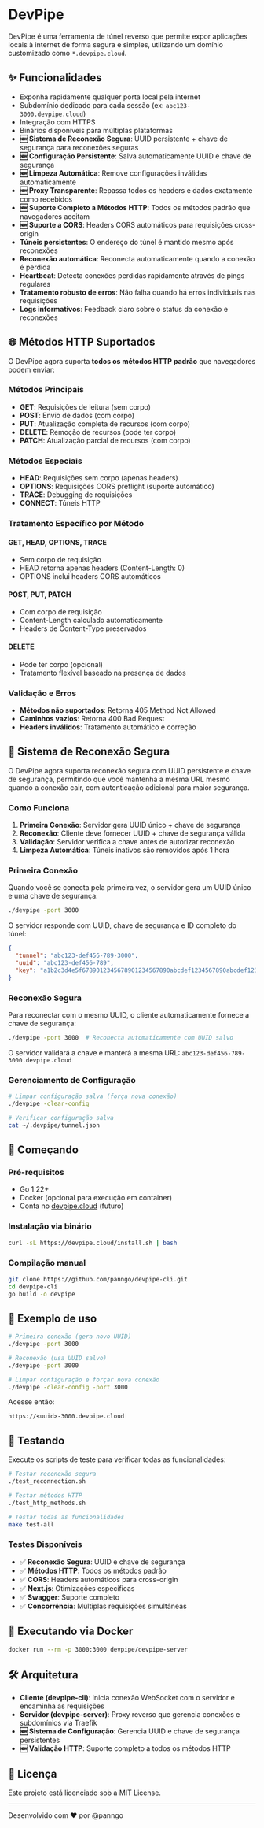 # DevPipe

DevPipe é uma ferramenta de túnel reverso que permite expor aplicações locais à internet de forma segura e simples, utilizando um domínio customizado como `*.devpipe.cloud`.

## ✨ Funcionalidades

- Exponha rapidamente qualquer porta local pela internet
- Subdomínio dedicado para cada sessão (ex: `abc123-3000.devpipe.cloud`)
- Integração com HTTPS
- Binários disponíveis para múltiplas plataformas
- **🆕 Sistema de Reconexão Segura**: UUID persistente + chave de segurança para reconexões seguras
- **🆕 Configuração Persistente**: Salva automaticamente UUID e chave de segurança
- **🆕 Limpeza Automática**: Remove configurações inválidas automaticamente
- **🆕 Proxy Transparente**: Repassa todos os headers e dados exatamente como recebidos
- **🆕 Suporte Completo a Métodos HTTP**: Todos os métodos padrão que navegadores aceitam
- **🆕 Suporte a CORS**: Headers CORS automáticos para requisições cross-origin
- **Túneis persistentes**: O endereço do túnel é mantido mesmo após reconexões
- **Reconexão automática**: Reconecta automaticamente quando a conexão é perdida
- **Heartbeat**: Detecta conexões perdidas rapidamente através de pings regulares
- **Tratamento robusto de erros**: Não falha quando há erros individuais nas requisições
- **Logs informativos**: Feedback claro sobre o status da conexão e reconexões

## 🌐 Métodos HTTP Suportados

O DevPipe agora suporta **todos os métodos HTTP padrão** que navegadores podem enviar:

### Métodos Principais
- **GET**: Requisições de leitura (sem corpo)
- **POST**: Envio de dados (com corpo)
- **PUT**: Atualização completa de recursos (com corpo)
- **DELETE**: Remoção de recursos (pode ter corpo)
- **PATCH**: Atualização parcial de recursos (com corpo)

### Métodos Especiais
- **HEAD**: Requisições sem corpo (apenas headers)
- **OPTIONS**: Requisições CORS preflight (suporte automático)
- **TRACE**: Debugging de requisições
- **CONNECT**: Túneis HTTP

### Tratamento Específico por Método

#### GET, HEAD, OPTIONS, TRACE
- Sem corpo de requisição
- HEAD retorna apenas headers (Content-Length: 0)
- OPTIONS inclui headers CORS automáticos

#### POST, PUT, PATCH
- Com corpo de requisição
- Content-Length calculado automaticamente
- Headers de Content-Type preservados

#### DELETE
- Pode ter corpo (opcional)
- Tratamento flexível baseado na presença de dados

### Validação e Erros
- **Métodos não suportados**: Retorna 405 Method Not Allowed
- **Caminhos vazios**: Retorna 400 Bad Request
- **Headers inválidos**: Tratamento automático e correção

## 🔐 Sistema de Reconexão Segura

O DevPipe agora suporta reconexão segura com UUID persistente e chave de segurança, permitindo que você mantenha a mesma URL mesmo quando a conexão cair, com autenticação adicional para maior segurança.

### Como Funciona

1. **Primeira Conexão**: Servidor gera UUID único + chave de segurança
2. **Reconexão**: Cliente deve fornecer UUID + chave de segurança válida
3. **Validação**: Servidor verifica a chave antes de autorizar reconexão
4. **Limpeza Automática**: Túneis inativos são removidos após 1 hora

### Primeira Conexão

Quando você se conecta pela primeira vez, o servidor gera um UUID único e uma chave de segurança:

```bash
./devpipe -port 3000
```

O servidor responde com UUID, chave de segurança e ID completo do túnel:
```json
{
  "tunnel": "abc123-def456-789-3000",
  "uuid": "abc123-def456-789",
  "key": "a1b2c3d4e5f6789012345678901234567890abcdef1234567890abcdef1234"
}
```

### Reconexão Segura

Para reconectar com o mesmo UUID, o cliente automaticamente fornece a chave de segurança:

```bash
./devpipe -port 3000  # Reconecta automaticamente com UUID salvo
```

O servidor validará a chave e manterá a mesma URL: `abc123-def456-789-3000.devpipe.cloud`

### Gerenciamento de Configuração

```bash
# Limpar configuração salva (força nova conexão)
./devpipe -clear-config

# Verificar configuração salva
cat ~/.devpipe/tunnel.json
```

## 🚀 Começando

### Pré-requisitos

- Go 1.22+
- Docker (opcional para execução em container)
- Conta no [devpipe.cloud](https://devpipe.cloud) (futuro)

### Instalação via binário

```bash
curl -sL https://devpipe.cloud/install.sh | bash
```

### Compilação manual

```bash
git clone https://github.com/panngo/devpipe-cli.git
cd devpipe-cli
go build -o devpipe
```

## 🧪 Exemplo de uso

```bash
# Primeira conexão (gera novo UUID)
./devpipe -port 3000

# Reconexão (usa UUID salvo)
./devpipe -port 3000

# Limpar configuração e forçar nova conexão
./devpipe -clear-config -port 3000
```

Acesse então:
```
https://<uuid>-3000.devpipe.cloud
```

## 🧪 Testando

Execute os scripts de teste para verificar todas as funcionalidades:

```bash
# Testar reconexão segura
./test_reconnection.sh

# Testar métodos HTTP
./test_http_methods.sh

# Testar todas as funcionalidades
make test-all
```

### Testes Disponíveis
- ✅ **Reconexão Segura**: UUID e chave de segurança
- ✅ **Métodos HTTP**: Todos os métodos padrão
- ✅ **CORS**: Headers automáticos para cross-origin
- ✅ **Next.js**: Otimizações específicas
- ✅ **Swagger**: Suporte completo
- ✅ **Concorrência**: Múltiplas requisições simultâneas

## 🐳 Executando via Docker

```bash
docker run --rm -p 3000:3000 devpipe/devpipe-server
```

## 🛠 Arquitetura

- **Cliente (devpipe-cli)**: Inicia conexão WebSocket com o servidor e encaminha as requisições
- **Servidor (devpipe-server)**: Proxy reverso que gerencia conexões e subdomínios via Traefik
- **🆕 Sistema de Configuração**: Gerencia UUID e chave de segurança persistentes
- **🆕 Validação HTTP**: Suporte completo a todos os métodos HTTP

## 📄 Licença

Este projeto está licenciado sob a MIT License.

---

Desenvolvido com ❤️ por @panngo